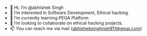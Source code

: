 - 👋 Hi, I’m @abhishek Singh 
- 👀 I’m interested in Software Development, Ethical hacking.
- 🌱 I’m currently learning PEGA Platform
- 💞️ I’m looking to collaborate on ethical hacking projects.
- 📫 You can reach me via mail {abhisheksinghniet911@gmai.com}

<!---
abhishekniet/abhishekniet is a ✨ special ✨ repository because its `README.md` (this file) appears on your GitHub profile.
You can click the Preview link to take a look at your changes.
--->
